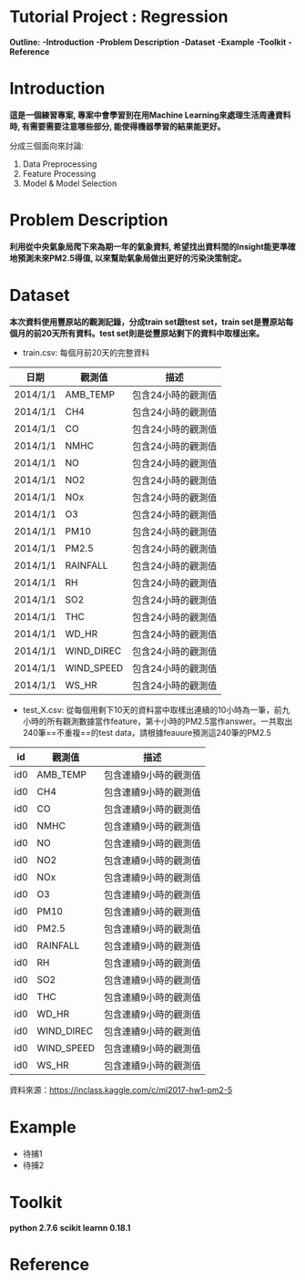 Tutorial Project : Regression 
====
**Outline:**
**-Introduction**
**-Problem Description**
**-Dataset**
**-Example**
**-Toolkit**
**-Reference**

Introduction
===
**這是一個練習專案, 專案中會學習到在用Machine Learning來處理生活周邊資料時, 有需要需要注意哪些部分, 能使得機器學習的結果能更好。**

分成三個面向來討論:
1. Data Preprocessing
2. Feature Processing
3. Model & Model Selection

Problem Description
===
**利用從中央氣象局爬下來為期一年的氣象資料, 希望找出資料間的Insight能更準確地預測未來PM2.5得值, 以來幫助氣象局做出更好的污染決策制定。**

Dataset
===
**本次資料使用豐原站的觀測記錄，分成train set跟test set，train set是豐原站每個月的前20天所有資料。test set則是從豐原站剩下的資料中取樣出來。**
- train.csv: 每個月前20天的完整資料

|日期| 觀測值 | 描述 |
|--- |------ | ----------- |
|2014/1/1 | AMB_TEMP   | 包含24小時的觀測值 |
|2014/1/1| CH4 | 包含24小時的觀測值 |
|2014/1/1| CO    |包含24小時的觀測值 |
|2014/1/1| NMHC    | 包含24小時的觀測值 |
|2014/1/1| NO   | 包含24小時的觀測值 |
|2014/1/1| NO2    | 包含24小時的觀測值 |
|2014/1/1| NOx    | 包含24小時的觀測值 |
|2014/1/1| O3   | 包含24小時的觀測值|
|2014/1/1| PM10 | 包含24小時的觀測值 |
|2014/1/1| PM2.5| 包含24小時的觀測值 |
|2014/1/1| RAINFALL | 包含24小時的觀測值 |
|2014/1/1| RH | 包含24小時的觀測值 |
|2014/1/1| SO2 | 包含24小時的觀測值 |
|2014/1/1| THC | 包含24小時的觀測值 |
|2014/1/1| WD_HR | 包含24小時的觀測值|
|2014/1/1| WIND_DIREC | 包含24小時的觀測值|
|2014/1/1| WIND_SPEED | 包含24小時的觀測值|
|2014/1/1| WS_HR | 包含24小時的觀測值|
- test_X.csv: 從每個用剩下10天的資料當中取樣出連續的10小時為一筆，前九小時的所有觀測數據當作feature，第十小時的PM2.5當作answer。一共取出240筆==不重複==的test data，請根據feauure預測這240筆的PM2.5

|id| 觀測值 | 描述 |
|--- |------ | ----------- |
|id0 | AMB_TEMP   | 包含連續9小時的觀測值 |
|id0| CH4 | 包含連續9小時的觀測值 |
|id0| CO    |包含連續9小時的觀測值 |
|id0| NMHC    | 包含連續9小時的觀測值 |
|id0| NO   | 包含連續9小時的觀測值 |
|id0| NO2    | 包含連續9小時的觀測值 |
|id0| NOx    | 包含連續9小時的觀測值 |
|id0| O3   | 包含連續9小時的觀測值|
|id0| PM10 | 包含連續9小時的觀測值 |
|id0| PM2.5| 包含連續9小時的觀測值 |
|id0| RAINFALL | 包含連續9小時的觀測值 |
|id0| RH | 包含連續9小時的觀測值 |
|id0| SO2 | 包含連續9小時的觀測值 |
|id0| THC | 包含連續9小時的觀測值 |
|id0| WD_HR | 包含連續9小時的觀測值|
|id0| WIND_DIREC | 包含連續9小時的觀測值|
|id0| WIND_SPEED | 包含連續9小時的觀測值|
|id0| WS_HR | 包含連續9小時的觀測值|


資料來源：https://inclass.kaggle.com/c/ml2017-hw1-pm2-5

Example
===
- 待捕1
- 待捕2

Toolkit
===
**python 2.7.6**
**scikit learnn 0.18.1**

Reference
===



